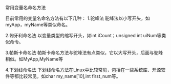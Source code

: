 常用变量名命名方法


目前常用的变量名命名方法有以下几种：
1.驼峰法
驼峰法以小写开头，如 myApp，myName等类似命名。

2.匈牙利命名法
以变量类型的缩写开头，如int iCount；unsigned int uiNum等类似命令。

3.帕斯卡命名法
帕斯卡命名方法与驼峰法有点类似，它以大写开头，后面与驼峰相似。如MyApp,MyName等

4.下划线命名法
下划线命名方法在Linux中比较常见，包括在一些系统库、开源软件等都比较常见。如char my_name[10],int first_num等。



